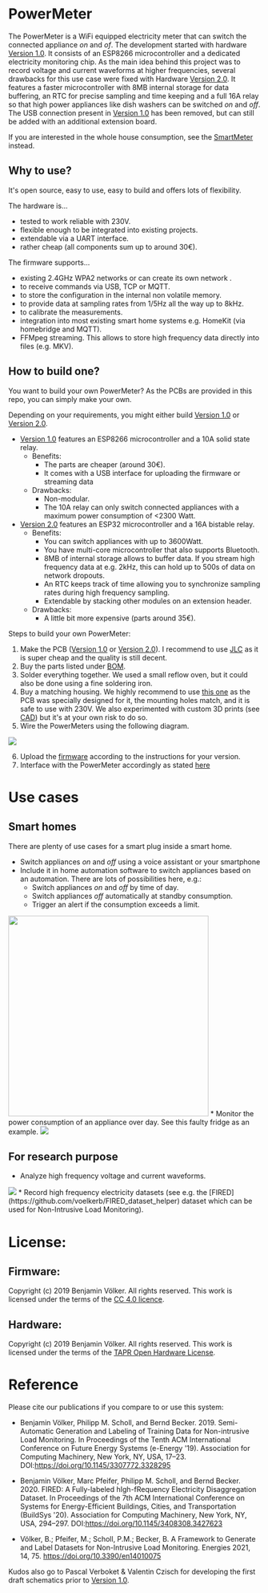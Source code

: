 # PowerMeter

The PowerMeter is a WiFi equipped electricity meter that can switch the connected appliance _on_ and _of_. 
The development started with hardware [Version 1.0](/Schematic/Version_1). It consists of an ESP8266 microcontroller and a dedicated electricity monitoring chip. As the main idea behind this project was to record voltage and current waveforms at higher frequencies, several drawbacks for this use case were fixed with Hardware [Version 2.0](/Schematic/Version_2). It features a faster microcontroller with 8MB internal storage for data buffering, an RTC for precise sampling and time keeping and a full 16A relay so that high power appliances like dish washers can be switched _on_ and _off_. The USB connection present in [Version 1.0](/Schematic/Version_1) has been removed, but can still be added with an additional extension board.

If you are interested in the whole house consumption, see the [SmartMeter](https://github.com/voelkerb/smartmeter) instead.

## Why to use?
It's open source, easy to use, easy to build and offers lots of flexibility. 

The hardware is...
* tested to work reliable with 230V.
* flexible enough to be integrated into existing projects.
* extendable via a UART interface.
* rather cheap (all components sum up to around 30€).

The firmware supports...
* existing 2.4GHz WPA2 networks or can create its own network .
* to receive commands via USB, TCP or MQTT.
* to store the configuration in the internal non volatile memory.
* to provide data at sampling rates from 1/5Hz all the way up to 8kHz.
* to calibrate the measurements.
* integration into most existing smart home systems e.g. HomeKit (via homebridge and MQTT).
* FFMpeg streaming. This allows to store high frequency data directly into files (e.g. MKV).


## How to build one?
You want to build your own PowerMeter? As the PCBs are provided in this repo, you can simply make your own.

Depending on your requirements, you might either build [Version 1.0](/Schematic/Version_1) or [Version 2.0](/Schematic/Version_2). 
* [Version 1.0](/Schematic/Version_1) features an ESP8266 microcontroller and a 10A solid state relay.
    * Benefits: 
        * The parts are cheaper (around 30€).
        * It comes with a USB interface for uploading the firmware or streaming data
    * Drawbacks:
        * Non-modular.
        * The 10A relay can only switch connected appliances with a maximum power consumption of <2300 Watt.
* [Version 2.0](/Schematic/Version_2) features an ESP32 microcontroller and a 16A bistable relay.
    * Benefits: 
        * You can switch appliances with up to 3600Watt. 
        * You have multi-core microcontroller that also supports Bluetooth.
        * 8MB of internal storage allows to buffer data. If you stream high frequency data at e.g. 2kHz, this can hold up to 500s of data on network dropouts.
        * An RTC keeps track of time allowing you to synchronize sampling rates during high frequency sampling.
        * Extendable by stacking other modules on an extension header. 
    * Drawbacks:
        * A little bit more expensive (parts around 35€).

Steps to build your own PowerMeter:
1. Make the PCB ([Version 1.0](/Schematic/Version_1) or [Version 2.0](/Schematic/Version_2)). I recommend to use [JLC](https://jlcpcb.com) as it is super cheap and the quality is still decent.
2. Buy the parts listed under [BOM](/BOM).
3. Solder everything together. We used a small reflow oven, but it could also be done using a fine soldering iron. 
4. Buy a matching housing. We highly recommend to use [this one](https://www.conrad.de/de/p/bopla-eletec-se-432-de-cee-stecker-gehaeuse-120-x-65-x-50-abs-polycarbonat-lichtgrau-graphitgrau-1-st-522228.html) as the PCB was specially designed for it, the mounting holes match, and it is safe to use with 230V. We also experimented with custom 3D prints (see [CAD](/CAD)) but it's at your own risk to do so. 
5. Wire the PowerMeters using the following diagram. 

<img src="/docu/figures/socket.png">

6. Upload the [firmware](/Firmware) according to the instructions for your version. 
7. Interface with the PowerMeter accordingly as stated [here](/docu/README_Firmware_Cmds.md) 

# Use cases
## Smart homes
There are plenty of use cases for a smart plug inside a smart home.
* Switch appliances _on_ and _off_ using a voice assistant or your smartphone
* Include it in home automation software to switch appliances based on an automation. There are lots of possibilities here, e.g.: 
    * Switch appliances _on_ and _off_ by time of day.
    * Switch appliances _off_ automatically at standby consumption.
    * Trigger an alert if the consumption exceeds a limit.
<img src="/docu/figures/officeSpeaker.jpeg" width="400px">
* Monitor the power consumption of an appliance over day. See this faulty fridge as an example.
<img src="/docu/figures/fridge.png">

## For research purpose
* Analyze high frequency voltage and current waveforms.
<img src="/docu/figures/fridgeUI.png">
* Record high frequency electricity datasets (see e.g. the [FIRED](https://github.com/voelkerb/FIRED_dataset_helper) dataset which can be used for Non-Intrusive Load Monitoring).


# License:
## Firmware:
Copyright (c) 2019 Benjamin Völker. All rights reserved.
This work is licensed under the terms of the [CC 4.0 licence](https://creativecommons.org/licenses/by/4.0/).

## Hardware:
Copyright (c) 2019 Benjamin Völker. All rights reserved.
This work is licensed under the terms of the [TAPR Open Hardware License](https://web.tapr.org/TAPR_Open_Hardware_License_v1.0.txt).

# Reference

Please cite our publications if you compare to or use this system:
* Benjamin Völker, Philipp M. Scholl, and Bernd Becker. 2019. Semi-Automatic Generation and Labeling of Training Data for Non-intrusive Load Monitoring. In Proceedings of the Tenth ACM International Conference on Future Energy Systems (e-Energy '19). Association for Computing Machinery, New York, NY, USA, 17–23. DOI:https://doi.org/10.1145/3307772.3328295
 
* Benjamin Völker, Marc Pfeifer, Philipp M. Scholl, and Bernd Becker. 2020. FIRED: A Fully-labeled hIgh-fRequency Electricity Disaggregation Dataset. In Proceedings of the 7th ACM International Conference on Systems for Energy-Efficient Buildings, Cities, and Transportation (BuildSys '20). Association for Computing Machinery, New York, NY, USA, 294–297. DOI:https://doi.org/10.1145/3408308.3427623

* Völker, B.; Pfeifer, M.; Scholl, P.M.; Becker, B. A Framework to Generate and Label Datasets for Non-Intrusive Load Monitoring. Energies 2021, 14, 75. https://doi.org/10.3390/en14010075


Kudos also go to Pascal Verboket & Valentin Czisch for developing the first draft schematics prior to [Version 1.0](/Schematic/Version_1).
